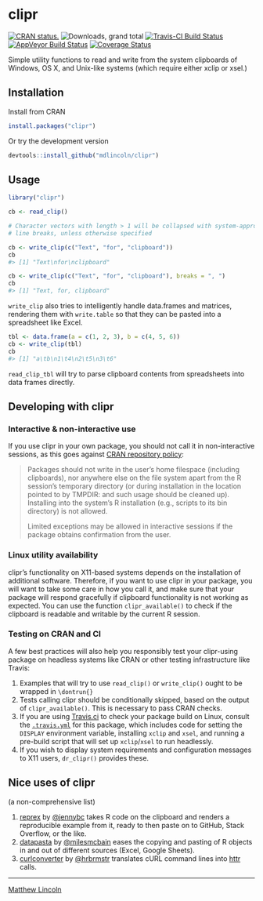 
<!-- README.md is generated from README.Rmd. Please edit that file -->

# clipr

[![CRAN
status.](http://www.r-pkg.org/badges/version/clipr)](http://www.r-pkg.org/pkg/clipr)
![Downloads, grand
total](http://cranlogs.r-pkg.org/badges/grand-total/clipr) [![Travis-CI
Build
Status](https://travis-ci.org/mdlincoln/clipr.svg?branch=master)](https://travis-ci.org/mdlincoln/clipr)
[![AppVeyor Build
Status](https://ci.appveyor.com/api/projects/status/github/mdlincoln/clipr?branch=master&svg=true)](https://ci.appveyor.com/project/mdlincoln/clipr)
[![Coverage
Status](https://img.shields.io/codecov/c/github/mdlincoln/clipr/master.svg)](https://codecov.io/github/mdlincoln/clipr?branch=master)

Simple utility functions to read and write from the system clipboards of
Windows, OS X, and Unix-like systems (which require either xclip or
xsel.)

## Installation

Install from CRAN

``` r
install.packages("clipr")
```

Or try the development version

``` r
devtools::install_github("mdlincoln/clipr")
```

## Usage

``` r
library("clipr")

cb <- read_clip()

# Character vectors with length > 1 will be collapsed with system-appropriate
# line breaks, unless otherwise specified

cb <- write_clip(c("Text", "for", "clipboard"))
cb
#> [1] "Text\nfor\nclipboard"

cb <- write_clip(c("Text", "for", "clipboard"), breaks = ", ")
cb
#> [1] "Text, for, clipboard"
```

`write_clip` also tries to intelligently handle data.frames and
matrices, rendering them with `write.table` so that they can be pasted
into a spreadsheet like Excel.

``` r
tbl <- data.frame(a = c(1, 2, 3), b = c(4, 5, 6))
cb <- write_clip(tbl)
cb
#> [1] "a\tb\n1\t4\n2\t5\n3\t6"
```

`read_clip_tbl` will try to parse clipboard contents from spreadsheets
into data frames directly.

## Developing with clipr

### Interactive & non-interactive use

If you use clipr in your own package, you should not call it in
non-interactive sessions, as this goes against [CRAN repository
policy](https://cran.r-project.org/web/packages/policies.html):

> Packages should not write in the user’s home filespace (including
> clipboards), nor anywhere else on the file system apart from the R
> session’s temporary directory (or during installation in the location
> pointed to by TMPDIR: and such usage should be cleaned up). Installing
> into the system’s R installation (e.g., scripts to its bin directory)
> is not allowed.
> 
> Limited exceptions may be allowed in interactive sessions if the
> package obtains confirmation from the user.

### Linux utility availability

clipr’s functionality on X11-based systems depends on the installation
of additional software. Therefore, if you want to use clipr in your
package, you will want to take some care in how you call it, and make
sure that your package will respond gracefully if clipboard
functionality is not working as expected. You can use the function
`clipr_available()` to check if the clipboard is readable and writable
by the current R session.

### Testing on CRAN and CI

A few best practices will also help you responsibly test your
clipr-using package on headless systems like CRAN or other testing
infrastructure like Travis:

1.  Examples that will try to use `read_clip()` or `write_clip()` ought
    to be wrapped in `\dontrun{}`
2.  Tests calling clipr should be conditionally skipped, based on the
    output of `clipr_available()`. This is necessary to pass CRAN
    checks.
3.  If you are using [Travis.ci](https://travis-ci.org/) to check your
    package build on Linux, consult the
    [`.travis.yml`](https://github.com/mdlincoln/clipr/blob/master/.travis.yml)
    for this package, which includes code for setting the `DISPLAY`
    environment variable, installing `xclip` and `xsel`, and running a
    pre-build script that will set up `xclip`/`xsel` to run headlessly.
4.  If you wish to display system requirements and configuration
    messages to X11 users, `dr_clipr()` provides these.

## Nice uses of clipr

(a non-comprehensive list)

1.  [reprex](https://github.com/jennybc/reprex) by
    [@jennybc](https://github.com/jennybc) takes R code on the clipboard
    and renders a reproducible example from it, ready to then paste on
    to GitHub, Stack Overflow, or the like.
2.  [datapasta](https://github.com/milesmcbain/datapasta) by
    [@milesmcbain](https://github.com/milesmcbain) eases the copying and
    pasting of R objects in and out of different sources (Excel, Google
    Sheets).
3.  [curlconverter](https://github.com/hrbrmstr/curlconverter) by
    [@hrbrmstr](https://github.com/hrbrmstr/curlconverter) translates
    cURL command lines into [httr](https://github.com/hadley/httr)
    calls.

-----

[Matthew Lincoln](http://matthewlincoln.net)
